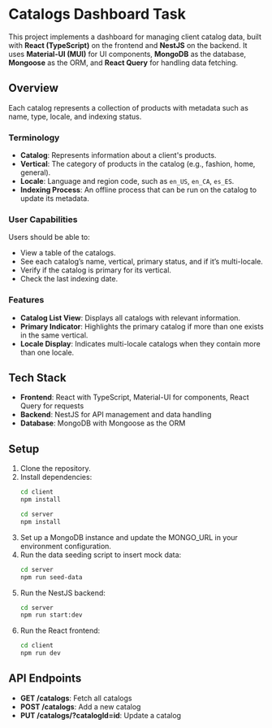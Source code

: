 # Catalogs Dashboard Task

This project implements a dashboard for managing client catalog data, built with **React (TypeScript)** on the frontend and **NestJS** on the backend. It uses **Material-UI (MUI)** for UI components, **MongoDB** as the database, **Mongoose** as the ORM, and **React Query** for handling data fetching.

## Overview

Each catalog represents a collection of products with metadata such as name, type, locale, and indexing status.

### Terminology

- **Catalog**: Represents information about a client's products.
- **Vertical**: The category of products in the catalog (e.g., fashion, home, general).
- **Locale**: Language and region code, such as `en_US`, `en_CA`, `es_ES`.
- **Indexing Process**: An offline process that can be run on the catalog to update its metadata.

### User Capabilities

Users should be able to:

- View a table of the catalogs.
- See each catalog’s name, vertical, primary status, and if it’s multi-locale.
- Verify if the catalog is primary for its vertical.
- Check the last indexing date.

### Features

- **Catalog List View**: Displays all catalogs with relevant information.
- **Primary Indicator**: Highlights the primary catalog if more than one exists in the same vertical.
- **Locale Display**: Indicates multi-locale catalogs when they contain more than one locale.

## Tech Stack

- **Frontend**: React with TypeScript, Material-UI for components, React Query for requests
- **Backend**: NestJS for API management and data handling
- **Database**: MongoDB with Mongoose as the ORM

## Setup

1. Clone the repository.
2. Install dependencies:
   ```bash
   cd client
   npm install
   ```
   ```bash
   cd server
   npm install
   ```
3. Set up a MongoDB instance and update the MONGO_URL in your environment configuration.
4. Run the data seeding script to insert mock data:
   ```bash
   cd server
   npm run seed-data
   ```
5. Run the NestJS backend:
   ```bash
   cd server
   npm run start:dev
   ```
6. Run the React frontend:
   ```bash
   cd client
   npm run dev
   ```

## API Endpoints

- **GET /catalogs**: Fetch all catalogs
- **POST /catalogs**: Add a new catalog
- **PUT /catalogs/?catalogId=id**: Update a catalog
